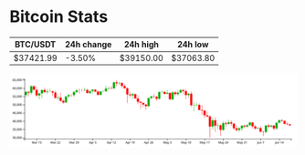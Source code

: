 # Bitcoin Stats

BTC/USDT|24h change|24h high|24h low|
|---|---|---|---|
|$37421.99|-3.50%|$39150.00|$37063.80|

<img src="./chart.svg">
